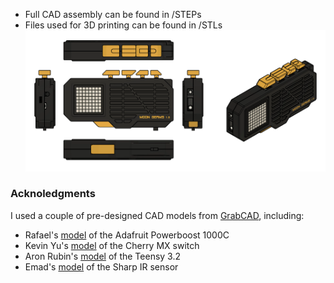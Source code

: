 - Full CAD assembly can be found in /STEPs
- Files used for 3D printing can be found in /STLs
![](https://github.com/friedpies/moon-germs/blob/master/Photos/MOON_GERMS_DRAWING.png)

### Acknoledgments
I used a couple of pre-designed CAD models from [GrabCAD](www.grabcad.com), including:
- Rafael's [model](https://grabcad.com/library/adafruit-powerboost-1000c-3) of the Adafruit Powerboost 1000C 
- Kevin Yu's [model](https://grabcad.com/library/cherry-mx-switches-mx-1) of the Cherry MX switch
- Aron Rubin's [model](https://grabcad.com/library/teensy-3-2-2) of the Teensy 3.2
- Emad's [model](https://grabcad.com/library/sharp-gp2y0a21yk0f) of the Sharp IR sensor
